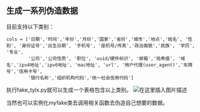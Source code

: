 ## 生成一系列伪造数据
目前支持以下类别：

    cols = ['日期','时间','年份','月份','国家','省份','城市','地点','姓名', '性别', '身份证号','出生日期', '手机号', '座机号/传真','政治面貌','民族', '学历', '专业', 
            '公司','公司性质', '职位', 'uuid/硬件标识', '邮箱','哈希值', '域名','ipv4地址','ipv6地址', 'mac地址', 'url', '用户代理(user_agent)','车牌号','信用卡号',
            '银行名称','组织机构代码','统一社会信用代码']
执行fake_tylx.py就可以生成一个表格包含以上类别。
![在这里插入图片描述](https://img-blog.csdnimg.cn/1e116cd28741457bb8bc810c73eb5107.png)

当然也可以实例化myfake类去调用相关函数去伪造自己想要的数据。

